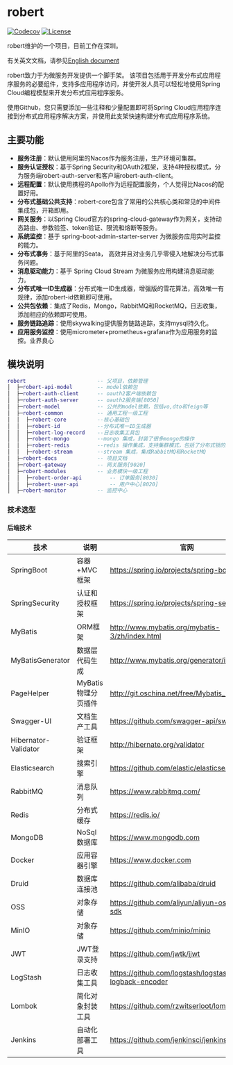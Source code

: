 # robert

[![Codecov](https://codecov.io/gh/alibaba/spring-cloud-alibaba/branch/master/graph/badge.svg)](https://codecov.io/gh/alibaba/spring-cloud-alibaba)
[![License](https://img.shields.io/badge/license-Apache%202-4EB1BA.svg)](https://www.apache.org/licenses/LICENSE-2.0.html)

robert维护的一个项目，目前工作在深圳。

有关英文文档，请参见[English document](https://github.com/yulo2020/robert/blob/master/README-en.md)

robert致力于为微服务开发提供一个脚手架。 该项目包括用于开发分布式应用程序服务的必要组件，支持多应用程序访问，并使开发人员可以轻松地使用Spring Cloud编程模型来开发分布式应用程序服务。

使用Github，您只需要添加一些注释和少量配置即可将Spring Cloud应用程序连接到分布式应用程序解决方案，并使用此支架快速构建分布式应用程序系统。

## 主要功能
* **服务注册**：默认使用阿里的Nacos作为服务注册，生产环境可集群。
* **服务认证授权**：基于Spring Security和OAuth2框架，支持4种授权模式，分为服务端robert-auth-server和客户端robert-auth-client。
* **远程配置**：默认使用携程的Apollo作为远程配置服务，个人觉得比Nacos的配置好用。
* **分布式基础公共支持**：robert-core包含了常用的公共核心类和常见的中间件集成包，开箱即用。
* **网关服务**：以Spring Cloud官方的spring-cloud-gateway作为网关，支持动态路由、参数验签、token验证、限流和熔断等服务。
* **系统监控**：基于 spring-boot-admin-starter-server 为微服务应用实时监控的能力。
* **分布式事务**：基于阿里的Seata， 高效并且对业务几乎零侵入地解决分布式事务问题。
* **消息驱动能力**：基于 Spring Cloud Stream 为微服务应用构建消息驱动能力。
* **分布式唯一ID生成器**：分布式唯一ID生成器，增强版的雪花算法，高效唯一有规律，添加robert-id依赖即可使用。
* **公共包依赖**：集成了Redis，Mongo，RabbitMQ和RocketMQ，日志收集，添加相应的依赖即可使用。
* **服务链路追踪**：使用skywalking提供服务链路追踪，支持mysql持久化。
* **应用服务监控**：使用micrometer+prometheus+grafana作为应用服务的监控。业界良心



## 模块说明
```lua
robert                       -- 父项目，依赖管理
│  ├─robert-api-model        -- model依赖包
│  ├─robert-auth-client      -- oauth2客户端依赖包
│  ├─robert-auth-server      -- oauth2服务端[8050]
│  ├─robert-model            -- 公共的model依赖，包括vo,dto和feign等
│  ├─robert-common           -- 通用工程一级工程
│  │  ├─robert-core          --核心基础包
│  │  ├─robert-id            --分布式唯一ID生成器
│  │  ├─robert-log-record    --日志收集工具包
│  │  ├─robert-mongo         --mongo 集成，封装了很多mongo的操作
│  │  ├─robert-redis         --redis 操作集成，支持集群模式，包括了分布式锁的封装
│  │  ├─robert-stream        --stream 集成，集成RabbitMQ和RocketMQ
│  ├─robert-docs             -- 项目文档
│  ├─robert-gateway          -- 网关服务[9020]
│  ├─robert-modules          -- 业务模块一级工程
│  │  ├─robert-order-api         -- 订单服务[8030]
│  │  ├─robert-user-api          -- 用户中心[8020]
│  ├─robert-monitor          -- 监控中心

```

### 技术选型

#### 后端技术

| 技术                 | 说明                | 官网                                                 |
| -------------------- | ------------------- | ---------------------------------------------------- |
| SpringBoot           | 容器+MVC框架        | https://spring.io/projects/spring-boot               |
| SpringSecurity       | 认证和授权框架      | https://spring.io/projects/spring-security           |
| MyBatis              | ORM框架             | http://www.mybatis.org/mybatis-3/zh/index.html       |
| MyBatisGenerator     | 数据层代码生成      | http://www.mybatis.org/generator/index.html          |
| PageHelper           | MyBatis物理分页插件 | http://git.oschina.net/free/Mybatis_PageHelper       |
| Swagger-UI           | 文档生产工具        | https://github.com/swagger-api/swagger-ui            |
| Hibernator-Validator | 验证框架            | http://hibernate.org/validator                       |
| Elasticsearch        | 搜索引擎            | https://github.com/elastic/elasticsearch             |
| RabbitMQ             | 消息队列            | https://www.rabbitmq.com/                            |
| Redis                | 分布式缓存          | https://redis.io/                                    |
| MongoDB              | NoSql数据库         | https://www.mongodb.com                              |
| Docker               | 应用容器引擎        | https://www.docker.com                               |
| Druid                | 数据库连接池        | https://github.com/alibaba/druid                     |
| OSS                  | 对象存储            | https://github.com/aliyun/aliyun-oss-java-sdk        |
| MinIO                | 对象存储            | https://github.com/minio/minio                       |
| JWT                  | JWT登录支持         | https://github.com/jwtk/jjwt                         |
| LogStash             | 日志收集工具        | https://github.com/logstash/logstash-logback-encoder |
| Lombok               | 简化对象封装工具    | https://github.com/rzwitserloot/lombok               |
| Jenkins              | 自动化部署工具      | https://github.com/jenkinsci/jenkins                 |





